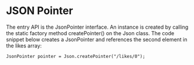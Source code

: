 # JSON Pointer

The entry API is the JsonPointer interface. An instance is created by calling the static factory method createPointer() on the Json class. The code snippet below creates a JsonPointer and references the second element in the likes array:
```
JsonPointer pointer = Json.createPointer("/likes/0");
```
